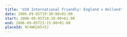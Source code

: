 ```yaml
---
title: 'U19 International Friendly: England v Holland'
date: 2006-09-05T19:30:00+01:00
start: 2006-09-05T19:30:00+01:00
end: 2006-09-05T21:15:00+01:00
placeId: 9C4WH285+5J
---
```

